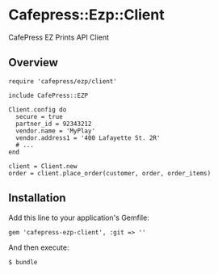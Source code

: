 # Cafepress::Ezp::Client

CafePress EZ Prints API Client

## Overview

	require 'cafepress/ezp/client'

    include CafePress::EZP

	Client.config do
	  secure = true
	  partner_id = 92343212
	  vendor.name = 'MyPlay'
	  vendor.address1 = '400 Lafayette St. 2R'
	  # ...
	end

	client = Client.new
	order = client.place_order(customer, order, order_items)


## Installation

Add this line to your application's Gemfile:

    gem 'cafepress-ezp-client', :git => ''

And then execute:

    $ bundle
